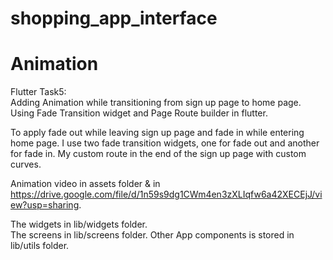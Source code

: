 # shopping_app_interface

# Animation

Flutter Task5:         
Adding Animation while transitioning from sign up page to home page.
Using Fade Transition widget and Page Route builder in flutter.

To apply fade out while leaving sign up page and fade in while entering home page.
I use two fade transition widgets, one for fade out and another for fade in.
My custom route in the end of the sign up page with custom curves.

Animation video in assets folder &
in https://drive.google.com/file/d/1n59s9dg1CWm4en3zXLIqfw6a42XECEjJ/view?usp=sharing.
    
The widgets in lib/widgets folder.    
The screens in lib/screens folder.
Other App components is stored in lib/utils folder.
